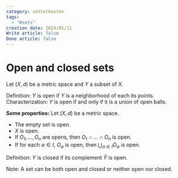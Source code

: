 ```yaml
---
category: zettelkasten
tags:
  - "#sets"
creation date: 2024/01/11
Write article: false
Done article: false
---
```

# Open and closed sets

Let $(X, d)$ be a metric space and $Y$ a subset of $X$.

Definition: $Y$ is open if $Y$ is a neighborhood of each its points.
Characterization: $Y$ is open if and only if it is a union of open balls.

**Some properties:** Let $(X, d)$ be a metric space.
- The empty set is open.
- $X$ is open.
- If $O_1, \dots, O_n$ are opens, then $O_1 \cap \dots \cap O_n$ is open.
- If for each $\alpha \in I$, $O_\alpha$ is open, then $\bigcup_{\alpha \in I} O_\alpha$ is open.

Definition: $Y$ is closed if its complement $\bar{Y}$ is open.

Note: A set can be both open and closed or neither open nor closed.